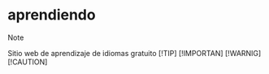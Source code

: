 # aprendiendo
>[!NOTE]
>Sitio web de aprendizaje de idiomas gratuito
>[!TIP]
>[!IMPORTAN]
>[!WARNIG]
>[!CAUTION]
